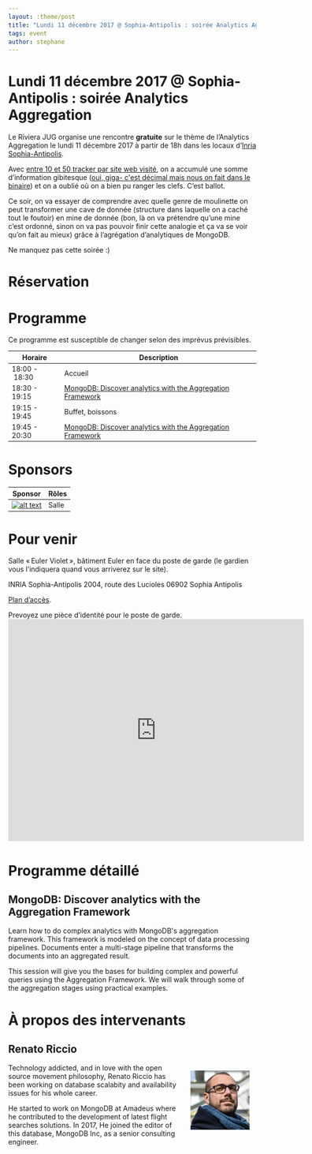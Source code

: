 ```yaml
---
layout: :theme/post
title: "Lundi 11 décembre 2017 @ Sophia-Antipolis : soirée Analytics Aggregation"
tags: event
author: stephane
---
```


# Lundi 11 décembre 2017 @ Sophia-Antipolis : soirée Analytics Aggregation

Le Riviera JUG organise une rencontre **gratuite** sur le thème de l’Analytics Aggregation le lundi 11 décembre 2017 à partir de 18h dans les locaux d’[Inria Sophia-Antipolis](http://maps.google.fr/maps?f=q&source=s_q&hl=en&geocode=&q=inria,+sophia-antipolis&sll=47.15984,2.988281&sspn=20.81297,46.757813&ie=UTF8&t=h&ll=43.616722,7.067868&spn=0.005406,0.011415&z=17&iwloc=A).

Avec [entre 10 et 50 tracker par site web visité](https://webtransparency.cs.princeton.edu/webcensus/), on a accumulé une somme d’information gibitesque ([oui, giga- c'est décimal mais nous on fait dans le binaire](https://en.wikipedia.org/wiki/Gibibyte)) et on a oublié où on a bien pu ranger les clefs. C’est ballot.

Ce soir, on va essayer de comprendre avec quelle genre de moulinette on peut transformer une cave de donnée (structure dans laquelle on a caché tout le foutoir) en mine de donnée (bon, là on va prétendre qu’une mine c’est ordonné, sinon on va pas pouvoir finir cette analogie et ça va se voir qu’on fait au mieux) grâce à l’agrégation d’analytiques de MongoDB.

Ne manquez pas cette soirée :)

# Réservation

<div id="eventbrite-widget-container-41004712198"></div>

<script src="https://www.eventbrite.com/static/widgets/eb_widgets.js"></script>

<script type="text/javascript">
var exampleCallback = function() \{
console.log('Order complete!');
};

window.EBWidgets.createWidget(\{
// Required
widgetType: 'checkout',
eventId: '41004712198',
iframeContainerId: 'eventbrite-widget-container-41004712198',

// Optional
iframeContainerHeight: 425,  _ Widget height in pixels. Defaults to a minimum of 425px if not provided
onOrderComplete: exampleCallback  _ Method called when an order has successfully completed
});
</script>

# Programme

<div class='warning'>Ce programme est susceptible de changer selon des imprévus prévisibles.</div>

|Horaire|Description|
|---|---|
|18:00 - 18:30|Accueil|
|18:30 - 19:15|[MongoDB: Discover analytics with the Aggregation Framework](#HProgrammedE9taillE9)|
|19:15 - 19:45|Buffet, boissons|
|19:45 - 20:30|[MongoDB: Discover analytics with the Aggregation Framework](#HProgrammedE9taillE9)|

# Sponsors

|Sponsor|Rôles|
|---|---|
|[![alt text]({site.page('Sponsors/index.md').image('inria-2-150px.png')})](http://www.inria.fr/sophia)  | Salle|

# Pour venir

Salle « Euler Violet », bâtiment Euler en face du poste de garde (le gardien vous l’indiquera quand vous arriverez sur le site).

INRIA Sophia-Antipolis
2004, route des Lucioles
06902 Sophia Antipolis

[Plan d’accès](http://www-sop.inria.fr/presentation/data/plan_sophia.jpg).

<div class='warning'>Prevoyez une pièce d’identité pour le poste de garde.</div>

<iframe src="https://www.google.com/maps/embed?pb=!1m17!1m11!1m3!1d12898.164001627882!2d7.061702203010714!3d43.61600471568019!2m2!1f0!2f0!3m2!1i1024!2i768!4f13.1!3m3!1m2!1s0x0%3A0xe656aec13e1ef9b1!2sInria+Sophia+Antipolis+Mediterranean!5e1!3m2!1sen!2sfr!4v1496239060604" width="600" height="450" frameborder="0" style="border:0" allowfullscreen></iframe>

# Programme détaillé

## MongoDB: Discover analytics with the Aggregation Framework

Learn how to do complex analytics with MongoDB's aggregation framework. This framework is modeled on the concept of data processing pipelines. Documents enter a multi-stage pipeline that transforms the documents into an aggregated result.

This session will give you the bases for building complex and powerful queries using the Aggregation Framework. We will walk through some of the aggregation stages using practical examples.

# À propos des intervenants

## Renato Riccio

<img style='float: right; margin: 1em; width: 120px' src='renato-riccio-120.jpg'/>

Technology addicted, and in love with the open source movement philosophy, Renato Riccio has been working on database scalabity and availability issues for his whole career.

He started to work on MongoDB at Amadeus where he contributed to the development of latest flight searches solutions. In 2017, He joined the editor of this database, MongoDB Inc, as a senior consulting engineer.
